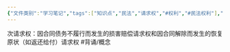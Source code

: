 ```yaml
---
{"文件类别":"学习笔记","tags":["知识点","民法","请求权","#权利","#民法权利"],"dg-publish":true,"aliases":["次给付请求权"],"permalink":"/学习笔记studyup/民法总论/次请求权/","dgPassFrontmatter":true,"created":"2024-10-24T19:01:05.114+08:00","updated":"2024-11-01T14:31:58.328+08:00"}
---
```


次请求权：因合同债务不履行而发生的损害赔偿请求权和因合同解除而发生的恢复原状（如返还给付）请求权 #背诵/概念 